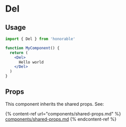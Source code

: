 # Del

## Usage

```jsx
import { Del } from 'honorable'

function MyComponent() {
  return (
    <Del>
      Hello world
    </Del>
  )
}
```

## Props

This component inherits the shared props. See:

{% content-ref url="components/shared-props.md" %}
[components/shared-props.md](components/shared-props.md)
{% endcontent-ref %}


